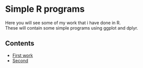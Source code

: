 # Simple R programs  
Here you will see some of my work that i have done in R.  
These will contain some simple programs using ggplot and dplyr.  

## Contents  
- [First work](./my2.Rmd)
- [Second](./my2.Rmd)